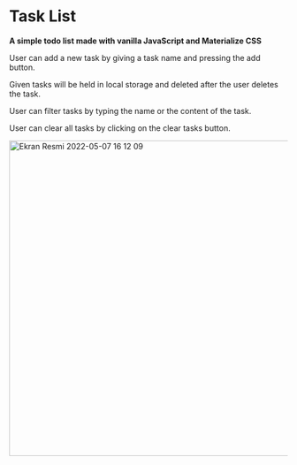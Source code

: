 # Task List
**A simple todo list made with vanilla JavaScript and Materialize CSS**

User can add a new task by giving a task name and pressing the add button.

Given tasks will be held in local storage and deleted after the user deletes the task.

User can filter tasks by typing the name or the content of the task.

User can clear all tasks by clicking on the clear tasks button.


<img width="571" alt="Ekran Resmi 2022-05-07 16 12 09" src="https://user-images.githubusercontent.com/48439107/167255930-46c7c2a3-62b0-4d25-8949-7bf95206d60b.png">
